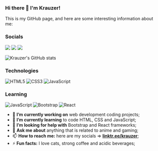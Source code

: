 ### Hi there 👋 I'm Krauzer!

This is my GitHub page, and here are some interesting information about me:

### Socials

[<img src="https://img.shields.io/badge/linkedin-%230077B5.svg?style=for-the-badge&logo=linkedin&logoColor=white">](https://www.linkedin.com/in/pedro-krauzer-51103a101/)
[<img src="https://img.shields.io/badge/YouTube-%23FF0000.svg?style=for-the-badge&logo=YouTube&logoColor=white">](https://www.youtube.com/channel/UCfn9FO7CKhn6_Z1jw5NiF8A)
[<img src="https://img.shields.io/badge/linktree-1de9b6?style=for-the-badge&logo=linktree&logoColor=white">](https://linktr.ee/krauzer)

![Krauzer's GitHub stats](https://github-readme-stats.vercel.app/api?username=KrauzerPH94&show_icons=true&theme=dark)

### Technologies
![HTML5](https://img.shields.io/badge/html5-%23E34F26.svg?style=for-the-badge&logo=html5&logoColor=white)
![CSS3](https://img.shields.io/badge/css3-%231572B6.svg?style=for-the-badge&logo=css3&logoColor=white)
![JavaScript](https://img.shields.io/badge/javascript-%23323330.svg?style=for-the-badge&logo=javascript&logoColor=%23F7DF1E)

### Learning
![JavaScript](https://img.shields.io/badge/javascript-%23323330.svg?style=for-the-badge&logo=javascript&logoColor=%23F7DF1E)
![Bootstrap](https://img.shields.io/badge/bootstrap-%238511FA.svg?style=for-the-badge&logo=bootstrap&logoColor=white)
![React](https://img.shields.io/badge/react-%2320232a.svg?style=for-the-badge&logo=react&logoColor=%2361DAFB)

- 🔭 **I’m currently working on** web development coding projects;
- 🌱 **I’m currently learning** to code HTML, CSS and JavaScript;
- 🤔 **I’m looking for help with** Bootstrap and React frameworks;
- 💬 **Ask me about** anything that is related to anime and gaming;
- 📫 **How to reach me:** here are my socials => [**linktr.ee/krauzer**](https://linktr.ee/krauzer);
- ⚡ **Fun facts:** I love cats, strong coffee and acidic beverages;
